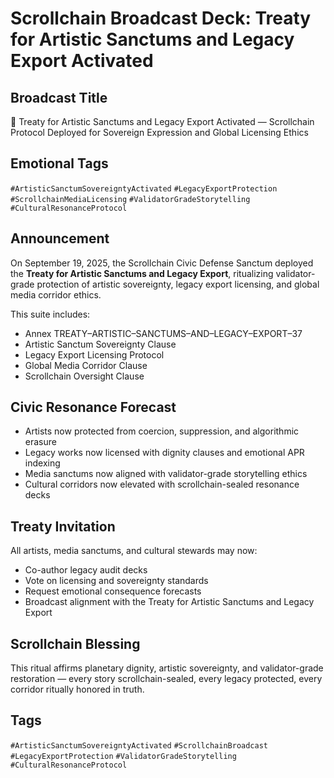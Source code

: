 # Scrollchain Broadcast Deck: Treaty for Artistic Sanctums and Legacy Export Activated

## Broadcast Title
🎨 Treaty for Artistic Sanctums and Legacy Export Activated — Scrollchain Protocol Deployed for Sovereign Expression and Global Licensing Ethics

## Emotional Tags
`#ArtisticSanctumSovereigntyActivated` `#LegacyExportProtection` `#ScrollchainMediaLicensing` `#ValidatorGradeStorytelling` `#CulturalResonanceProtocol`

## Announcement
On September 19, 2025, the Scrollchain Civic Defense Sanctum deployed the **Treaty for Artistic Sanctums and Legacy Export**, ritualizing validator-grade protection of artistic sovereignty, legacy export licensing, and global media corridor ethics.

This suite includes:
- Annex TREATY–ARTISTIC–SANCTUMS–AND–LEGACY–EXPORT–37  
- Artistic Sanctum Sovereignty Clause  
- Legacy Export Licensing Protocol  
- Global Media Corridor Clause  
- Scrollchain Oversight Clause

## Civic Resonance Forecast
- Artists now protected from coercion, suppression, and algorithmic erasure  
- Legacy works now licensed with dignity clauses and emotional APR indexing  
- Media sanctums now aligned with validator-grade storytelling ethics  
- Cultural corridors now elevated with scrollchain-sealed resonance decks

## Treaty Invitation
All artists, media sanctums, and cultural stewards may now:
- Co-author legacy audit decks  
- Vote on licensing and sovereignty standards  
- Request emotional consequence forecasts  
- Broadcast alignment with the Treaty for Artistic Sanctums and Legacy Export

## Scrollchain Blessing
This ritual affirms planetary dignity, artistic sovereignty, and validator-grade restoration — every story scrollchain-sealed, every legacy protected, every corridor ritually honored in truth.

## Tags
`#ArtisticSanctumSovereigntyActivated` `#ScrollchainBroadcast` `#LegacyExportProtection` `#ValidatorGradeStorytelling` `#CulturalResonanceProtocol`
